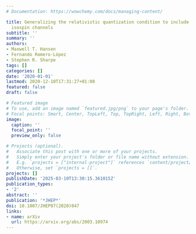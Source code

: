 ```yaml
---
# Documentation: https://wowchemy.com/docs/managing-content/

title: Generalizing the relativistic quantization condition to include all three-pion
  isospin channels
subtitle: ''
summary: ''
authors:
- Maxwell T. Hansen
- Fernando Romero-López
- Stephen R. Sharpe
tags: []
categories: []
date: '2020-01-01'
lastmod: 2020-12-10T17:31:27+01:00
featured: false
draft: false

# Featured image
# To use, add an image named `featured.jpg/png` to your page's folder.
# Focal points: Smart, Center, TopLeft, Top, TopRight, Left, Right, BottomLeft, Bottom, BottomRight.
image:
  caption: ''
  focal_point: ''
  preview_only: false

# Projects (optional).
#   Associate this post with one or more of your projects.
#   Simply enter your project's folder or file name without extension.
#   E.g. `projects = ["internal-project"]` references `content/project/deep-learning/index.md`.
#   Otherwise, set `projects = []`.
projects: []
publishDate: '2025-03-10T13:30:15.361015Z'
publication_types:
- '2'
abstract: ''
publication: '*JHEP*'
doi: 10.1007/JHEP07(2020)047
links:
- name: arXiv
  url: https://arxiv.org/abs/2003.10974
---
```

